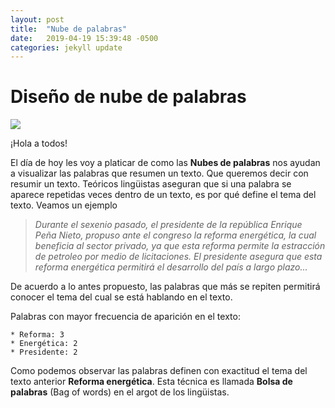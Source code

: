 ```yaml
---
layout: post
title:  "Nube de palabras"
date:   2019-04-19 15:39:48 -0500
categories: jekyll update
---
```


# Diseño de nube de palabras

![](/https://cicjoshua.github.io/poperagnarok/nube.jpg)

¡Hola a todos!

El día de hoy les voy a platicar de como las __Nubes de palabras__ nos ayudan a visualizar
las palabras que resumen un texto. Que queremos decir con resumir un texto. Teóricos lingüistas
aseguran que si una palabra se aparece repetidas veces dentro de un texto, es por qué define el
tema del texto. Veamos un ejemplo

>_Durante el sexenio pasado, el presidente de la república Enrique Peña Nieto, propuso
ante el congreso la reforma energética, la cual beneficia al sector privado, ya que esta reforma
permite la estracción de petroleo por medio de licitaciones. El presidente asegura que esta
reforma energética permitirá el desarrollo del país a largo plazo..._

De acuerdo a lo antes propuesto, las palabras que más se repiten permitirá conocer el tema del
cual se está hablando en el texto.

Palabras con mayor frecuencia de aparición en el texto:

    * Reforma: 3
    * Energética: 2
    * Presidente: 2
    
Como podemos observar las palabras definen con exactitud el tema del texto anterior __Reforma energética__.
Esta técnica es llamada __Bolsa de palabras__ (Bag of words) en el argot de los lingüistas.

